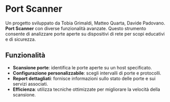 # Port Scanner

Un progetto sviluppato da Tobia Grimaldi, Matteo Quarta, Davide Padovano. 
**Port Scanner** con diverse funzionalità avanzate. Questo strumento consente di analizzare porte aperte su dispositivi di rete per scopi educativi e di sicurezza.

## Funzionalità
- **Scansione porte**: identifica le porte aperte su un host specificato.
- **Configurazione personalizzabile**: scegli intervalli di porte e protocolli.
- **Report dettagliati**: fornisce informazioni sullo stato delle porte e sui servizi associati.
- **Efficienza**: utilizza tecniche ottimizzate per migliorare la velocità della scansione.
